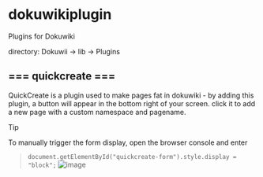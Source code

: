 # dokuwikiplugin
Plugins for Dokuwiki

directory:
Dokuwii -> lib -> Plugins
## === quickcreate ===

QuickCreate is a plugin used to make pages fat in dokuwiki - by adding this plugin, a button will appear in the bottom right of your screen. click it to add a new page with a custom namespace and pagename.
>[!tip]
>To manually trigger the form display, open the browser console and enter
>
>>```document.getElementById("quickcreate-form").style.display = "block";```
![image](https://github.com/user-attachments/assets/7abb3f46-4c71-4149-a83a-b4eaf35ef6c2)


